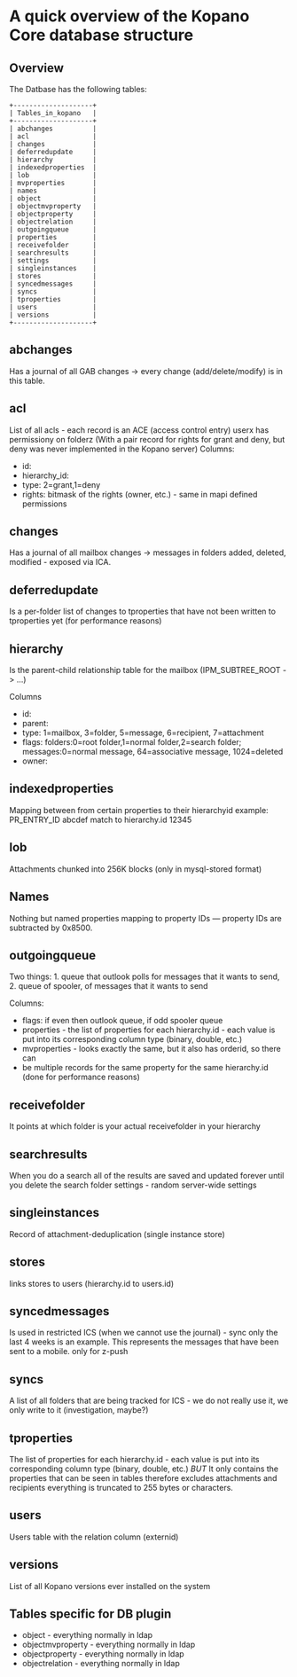 # A quick overview of the Kopano Core database structure


## Overview


The Datbase has the following tables:
```
+--------------------+
| Tables_in_kopano   |
+--------------------+
| abchanges          |
| acl                |
| changes            |
| deferredupdate     |
| hierarchy          |
| indexedproperties  |
| lob                |
| mvproperties       |
| names              |
| object             |
| objectmvproperty   |
| objectproperty     |
| objectrelation     |
| outgoingqueue      |
| properties         |
| receivefolder      |
| searchresults      |
| settings           |
| singleinstances    |
| stores             |
| syncedmessages     |
| syncs              |
| tproperties        |
| users              |
| versions           |
+--------------------+
```

## abchanges

Has a journal of all GAB changes -> every change (add/delete/modify) is in this
table.

## acl

List of all acls - each record is an ACE (access control entry) userx has
permissiony on folderz (With a pair record for rights for grant and deny, but
deny was never implemented in the Kopano server) Columns:

* id:
* hierarchy_id:
* type: 2=grant,1=deny
* rights: bitmask of the rights (owner, etc.) - same in mapi defined permissions

## changes

Has a journal of all mailbox changes -> messages in folders added, deleted,
modified - exposed via ICA.

## deferredupdate

Is a per-folder list of changes to tproperties that have not been written to
tproperties yet (for performance reasons)

## hierarchy

Is the parent-child relationship table for the mailbox (IPM_SUBTREE_ROOT -> ...)

Columns
* id:
* parent:
* type: 1=mailbox, 3=folder, 5=message, 6=recipient, 7=attachment
* flags: folders:0=root folder,1=normal folder,2=search folder;
   messages:0=normal message, 64=associative message, 1024=deleted
* owner:

## indexedproperties

Mapping between from certain properties to their hierarchyid example:
PR_ENTRY_ID abcdef match to hierarchy.id 12345

## lob

Attachments chunked into 256K blocks (only in mysql-stored format)

## Names

Nothing but named properties mapping to property IDs — property IDs are
subtracted by 0x8500.

## outgoingqueue

Two things: 1. queue that outlook polls for messages that it wants to send, 2.
queue of spooler, of messages that it wants to send

Columns:
* flags: if even then outlook queue, if odd spooler queue
* properties - the list of properties for each hierarchy.id - each value is put
  into its corresponding column type (binary, double, etc.)
* mvproperties - looks exactly the same, but it also has orderid, so there can
* be multiple records for the same property for the same hierarchy.id (done for
  performance reasons)

## receivefolder

It points at which folder is your actual receivefolder in your hierarchy

## searchresults

When you do a search all of the results are saved and updated forever until you
delete the search folder settings - random server-wide settings

## singleinstances

Record of attachment-deduplication (single instance store)

## stores

links stores to users (hierarchy.id to users.id)

## syncedmessages

Is used in restricted ICS (when we cannot use the journal) - sync only the last 4
weeks is an example. This represents the messages that have been sent to a
mobile. only for z-push

## syncs

A list of all folders that are being tracked for ICS - we do not really use it,
we only write to it (investigation, maybe?)

## tproperties

The list of properties for each hierarchy.id - each value is put into its
corresponding column type (binary, double, etc.) *BUT* It only contains the
properties that can be seen in tables therefore excludes attachments and
recipients everything is truncated to 255 bytes or characters.

## users

Users table with the relation column (externid)

## versions

List of all Kopano versions ever installed on the system


## Tables specific for DB plugin

- object - everything normally in ldap
- objectmvproperty - everything normally in ldap
- objectproperty - everything normally in ldap
- objectrelation - everything normally in ldap
